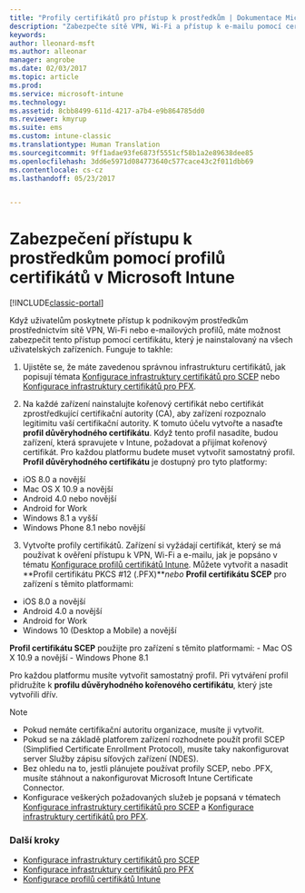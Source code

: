 ```yaml
---
title: "Profily certifikátů pro přístup k prostředkům | Dokumentace Microsoftu"
description: "Zabezpečte sítě VPN, Wi-Fi a přístup k e-mailu pomocí certifikátu nainstalovaného na každé zařízení uživatele."
keywords: 
author: lleonard-msft
ms.author: alleonar
manager: angrobe
ms.date: 02/03/2017
ms.topic: article
ms.prod: 
ms.service: microsoft-intune
ms.technology: 
ms.assetid: 8cbb8499-611d-4217-a7b4-e9b864785dd0
ms.reviewer: kmyrup
ms.suite: ems
ms.custom: intune-classic
ms.translationtype: Human Translation
ms.sourcegitcommit: 9ff1adae93fe6873f5551cf58b1a2e89638dee85
ms.openlocfilehash: 3dd6e5971d084773640c577cace43c2f011dbb69
ms.contentlocale: cs-cz
ms.lasthandoff: 05/23/2017


---
```


# <a name="secure-resource-access-with-certificate-profiles-in-microsoft-intune"></a>Zabezpečení přístupu k prostředkům pomocí profilů certifikátů v Microsoft Intune

[!INCLUDE[classic-portal](../includes/classic-portal.md)]

Když uživatelům poskytnete přístup k podnikovým prostředkům prostřednictvím sítě VPN, Wi-Fi nebo e-mailových profilů, máte možnost zabezpečit tento přístup pomocí certifikátu, který je nainstalovaný na všech uživatelských zařízeních. Funguje to takhle:

1. Ujistěte se, že máte zavedenou správnou infrastrukturu certifikátů, jak popisují témata [Konfigurace infrastruktury certifikátů pro SCEP](configure-certificate-infrastructure-for-scep.md) nebo [Konfigurace infrastruktury certifikátů pro PFX](configure-certificate-infrastructure-for-pfx.md).

2. Na každé zařízení nainstalujte kořenový certifikát nebo certifikát zprostředkující certifikační autority (CA), aby zařízení rozpoznalo legitimitu vaší certifikační autority. K tomuto účelu vytvořte a nasaďte **profil důvěryhodného certifikátu**. Když tento profil nasadíte, budou zařízení, která spravujete v Intune, požadovat a přijímat kořenový certifikát. Pro každou platformu budete muset vytvořit samostatný profil. **Profil důvěryhodného certifikátu** je dostupný pro tyto platformy:
 -  iOS 8.0 a novější
 -  Mac OS X 10.9 a novější
 -  Android 4.0 nebo novější
 -  Android for Work
 -  Windows 8.1 a vyšší
 -  Windows Phone 8.1 nebo novější

3. Vytvořte profily certifikátů. Zařízení si vyžádají certifikát, který se má používat k ověření přístupu k VPN, Wi-Fi a e-mailu, jak je popsáno v tématu [Konfigurace profilů certifikátů Intune](configure-intune-certificate-profiles.md). Můžete vytvořit a nasadit **Profil certifikátu PKCS #12 (.PFX)***nebo* **Profil certifikátu SCEP** pro zařízení s těmito platformami:

  -  iOS 8.0 a novější
  -  Android 4.0 a novější
  -  Android for Work
  -  Windows 10 (Desktop a Mobile) a novější

  **Profil certifikátu SCEP** použijte pro zařízení s těmito platformami:
    -   Mac OS X 10.9 a novější
    -   Windows Phone 8.1

Pro každou platformu musíte vytvořit samostatný profil. Při vytváření profil přidružíte k **profilu důvěryhodného kořenového certifikátu**, který jste vytvořili dřív.

> [!NOTE]           
> - Pokud nemáte certifikační autoritu organizace, musíte ji vytvořit.
>- Pokud se na základě platforem zařízení rozhodnete použít profil SCEP (Simplified Certificate Enrollment Protocol), musíte taky nakonfigurovat server Služby zápisu síťových zařízení (NDES).
>-  Bez ohledu na to, jestli plánujete používat profily SCEP, nebo .PFX, musíte stáhnout a nakonfigurovat Microsoft Intune Certificate Connector.
>-  Konfigurace veškerých požadovaných služeb je popsaná v tématech [Konfigurace infrastruktury certifikátů pro SCEP](configure-certificate-infrastructure-for-scep.md) a [Konfigurace infrastruktury certifikátů pro PFX](configure-certificate-infrastructure-for-pfx.md).

### <a name="next-steps"></a>Další kroky
- [Konfigurace infrastruktury certifikátů pro SCEP](configure-certificate-infrastructure-for-scep.md)
- [Konfigurace infrastruktury certifikátů pro PFX](configure-certificate-infrastructure-for-pfx.md)
- [Konfigurace profilů certifikátů Intune](configure-intune-certificate-profiles.md)

